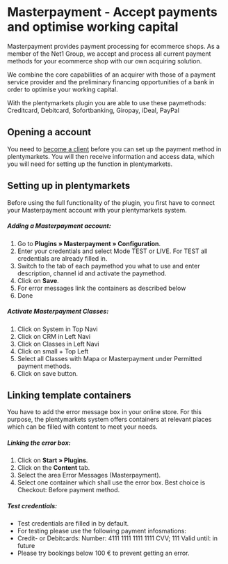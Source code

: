 # Masterpayment - Accept payments and optimise working capital 

Masterpayment provides payment processing for ecommerce shops.
As a member of the Net1 Group, we accept and process all current payment methods for your ecommerce shop with our own acquiring solution.

We combine the core capabilities of an acquirer with those of a payment service provider and the preliminary financing opportunities of a bank in order to optimise your working capital.

With the plentymarkets plugin you are able to use these paymethods: Creditcard, Debitcard, Sofortbanking, Giropay, iDeal, PayPal

## Opening a account

You need to [become a client](http://masterpayment-testshop.com/plenty_register/?en=1) before you can set up the payment method in plentymarkets. You will then receive information and access data, which you will need for setting up the function in plentymarkets.

## Setting up in plentymarkets

Before using the full functionality of the plugin, you first have to connect your Masterpayment account with your plentymarkets system.

##### Adding a Masterpayment account:   
1. Go to **Plugins&nbsp;» Masterpayment&nbsp;» Configuration**. 
2. Enter your credentials and select Mode TEST or LIVE. For TEST all credentials are already filled in. 
3. Switch to the tab of each paymethod you what to use and enter description, channel id and activate the paymethod.
4. Click on **Save**.
5. For error messages link the containers as described below
6. Done

##### Activate Masterpayment Classes:
1. Click on System in Top Navi
2. Click on CRM in Left Navi
3. Click on Classes in Left Navi
4. Click on small + Top Left
5. Select all Classes with Mapa or Masterpayment under Permitted payment methods.
6. Click on save button.

## Linking template containers

You have to add the error message box in your online store. For this purpose, the plentymarkets system offers containers at relevant places which can be filled with content to meet your needs.

##### Linking the error box:

1. Click on **Start&nbsp;» Plugins**. 
2. Click on the **Content** tab. 
3. Select the area Error Messages (Masterpayment). 
4. Select one container which shall use the error box. Best choice is Checkout: Before payment method.


##### Test credentials:

- Test credentials are filled in by default.
- For testing please use the following payment infosmations:
- Credit- or Debitcards: Number: 4111 1111 1111 1111 CVV; 111 Valid until: in future
- Please try bookings below 100 € to prevent getting an error.